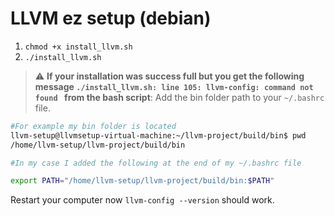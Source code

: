 # LLVM ez setup (debian)

1. `chmod +x install_llvm.sh`
2. `./install_llvm.sh`


> :warning: **If your installation was success full but you get the following message `./install_llvm.sh: line 105: llvm-config: command not found
` from the bash script**: Add the bin folder path to your `~/.bashrc` file.
```bash
#For example my bin folder is located
llvm-setup@llvmsetup-virtual-machine:~/llvm-project/build/bin$ pwd
/home/llvm-setup/llvm-project/build/bin

#In my case I added the following at the end of my ~/.bashrc file

export PATH="/home/llvm-setup/llvm-project/build/bin:$PATH"
```
Restart your computer now `llvm-config --version` should work.
